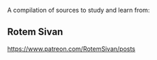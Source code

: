 A compilation of sources to study and learn from:

## Rotem Sivan

https://www.patreon.com/RotemSivan/posts